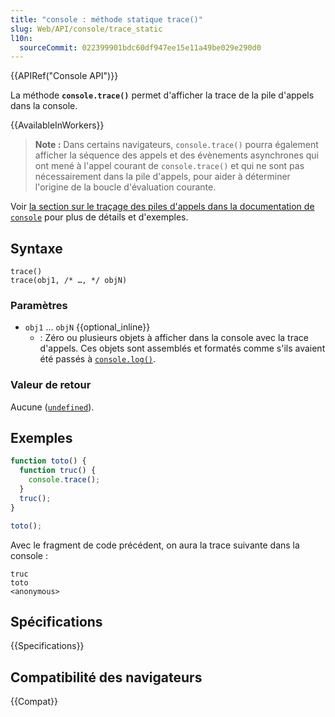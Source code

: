 ```yaml
---
title: "console : méthode statique trace()"
slug: Web/API/console/trace_static
l10n:
  sourceCommit: 022399901bdc60df947ee15e11a49be029e290d0
---
```


{{APIRef("Console API")}}

La méthode **`console.trace()`** permet d'afficher la trace de la pile d'appels dans la console.

{{AvailableInWorkers}}

> **Note :** Dans certains navigateurs, `console.trace()` pourra également afficher la séquence des appels et des évènements asynchrones qui ont mené à l'appel courant de `console.trace()` et qui ne sont pas nécessairement dans la pile d'appels, pour aider à déterminer l'origine de la boucle d'évaluation courante.

Voir [la section sur le traçage des piles d'appels dans la documentation de `console`](/fr/docs/Web/API/console#traces_de_piles_dappels) pour plus de détails et d'exemples.

## Syntaxe

```js-nolint
trace()
trace(obj1, /* …, */ objN)
```

### Paramètres

- `obj1` … `objN` {{optional_inline}}
  - : Zéro ou plusieurs objets à afficher dans la console avec la trace d'appels. Ces objets sont assemblés et formatés comme s'ils avaient été passés à [`console.log()`](/fr/docs/Web/API/console/log_static).

### Valeur de retour

Aucune ([`undefined`](/fr/docs/Web/JavaScript/Reference/Global_Objects/undefined)).

## Exemples

```js
function toto() {
  function truc() {
    console.trace();
  }
  truc();
}

toto();
```

Avec le fragment de code précédent, on aura la trace suivante dans la console&nbsp;:

```plain
truc
toto
<anonymous>
```

## Spécifications

{{Specifications}}

## Compatibilité des navigateurs

{{Compat}}
